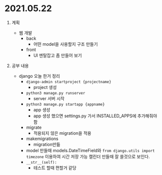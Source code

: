 # 2021.05.22

1. 계획
    - 웹 개발
        - back
            - 어떤 model을 사용할지 구조 만들기
        - front
            - UI 멘탈잡고 좀 만들어 보기

2. 공부 내용
    - django 오늘 한거 정리
        - ```django-admin startproject {projectname}```
            - project 생성
        - ```python3 manage.py runserver```
            - server 서버 시작
        - ```python3 manage.py startapp {appname}```
            - app 생성
            - app 생성 했으면 settings.py 가서 INSTALLED_APPS에 추가해줘야함
        - migrate
            - 적용되지 않은 migration을 적용
        - makemigrations
            - migration만듦
        - model 만들때 models.DateTimeField와 ```from django.utils import timezone```
        이용하여 시간 저장 가능 캘린더 만들때 잘 쓸것으로 보인다.
        - ```__str__(self):```
            - 테스트 할때 편할거 같당
        